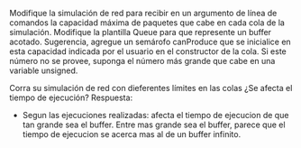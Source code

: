 Modifique la simulación de red para recibir en un argumento de línea de comandos la capacidad máxima de paquetes que cabe en cada cola de la simulación. Modifique la plantilla Queue para que represente un buffer acotado. Sugerencia, agregue un semárofo canProduce que se inicialice en esta capacidad indicada por el usuario en el constructor de la cola. Si este número no se provee, suponga el número más grande que cabe en una variable unsigned.

Corra su simulación de red con dieferentes límites en las colas ¿Se afecta el tiempo de ejecución?
Respuesta:
- Segun las ejecuciones realizadas: afecta el tiempo de ejecucion de que tan grande sea el buffer. Entre mas grande sea el buffer, parece que el tiempo de ejecucion se acerca mas al de un buffer infinito. 